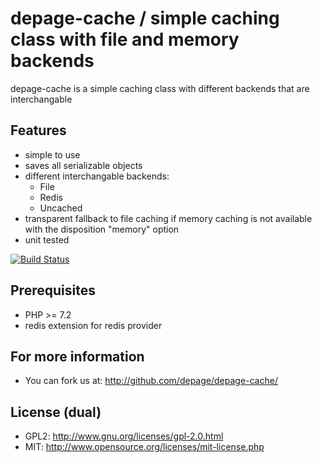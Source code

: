 depage-cache / simple caching class with file and memory backends
=================================================================

depage-cache is a simple caching class with different backends that are interchangable

Features
--------

- simple to use
- saves all serializable objects
- different interchangable backends:
  - File
  - Redis
  - Uncached
- transparent fallback to file caching if memory caching is not available with the disposition "memory" option
- unit tested

[![Build Status](https://travis-ci.org/depage/depage-cache.png?branch=master)](https://travis-ci.org/depage/depage-cache)


Prerequisites
-------------

- PHP >= 7.2
- redis extension for redis provider

For more information
--------------------

- You can fork us at:
  <http://github.com/depage/depage-cache/>

License (dual)
--------------

- GPL2: <http://www.gnu.org/licenses/gpl-2.0.html>
- MIT: <http://www.opensource.org/licenses/mit-license.php>
